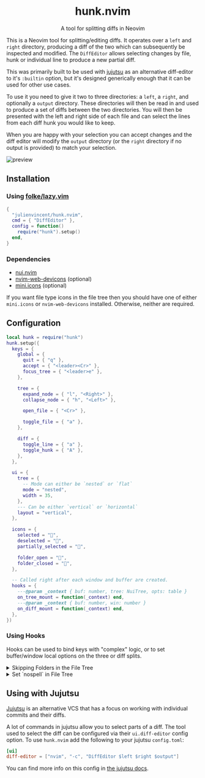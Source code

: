 <div align="center">
  <h1>hunk.nvim</h1>
</div>

<div align="center">
  <p>
    A tool for splitting diffs in Neovim
  </p>
</div>

This is a Neovim tool for splitting/editing diffs. It operates over a `left` and `right` directory, producing a diff of
the two which can subsequently be inspected and modified. The `DiffEditor` allows selecting changes by file, hunk or
individual line to produce a new partial diff.

This was primarily built to be used with [jujutsu](https://github.com/martinvonz/jj) as an alternative diff-editor to
it's `:builtin` option, but it's designed generically enough that it can be used for other use cases.

To use it you need to give it two to three directories: a `left`, a `right`, and optionally a `output` directory. These
directories will then be read in and used to produce a set of diffs between the two directories. You will then be
presented with the left and right side of each file and can select the lines from each diff hunk you would like to keep.

When you are happy with your selection you can accept changes and the diff editor will modify the `output` directory (or
the `right` directory if no output is provided) to match your selection.

![preview](https://github.com/user-attachments/assets/eb323913-41a7-4043-8bff-cf08eeba20c5)

## Installation

### Using [folke/lazy.vim](https://github.com/folke/lazy.nvim)

```lua
{
  "julienvincent/hunk.nvim",
  cmd = { "DiffEditor" },
  config = function()
    require("hunk").setup()
  end,
}
```

### Dependencies

+ [nui.nvim](https://github.com/MunifTanjim/nui.nvim)
+ [nvim-web-devicons](https://github.com/nvim-tree/nvim-web-devicons) (optional)
+ [mini.icons](https://github.com/echasnovski/mini.icons) (optional)

If you want file type icons in the file tree then you should have one of either `mini.icons` or `nvim-web-devicons`
installed. Otherwise, neither are required.

## Configuration

```lua
local hunk = require("hunk")
hunk.setup({
  keys = {
    global = {
      quit = { "q" },
      accept = { "<leader><Cr>" },
      focus_tree = { "<leader>e" },
    },

    tree = {
      expand_node = { "l", "<Right>" },
      collapse_node = { "h", "<Left>" },

      open_file = { "<Cr>" },

      toggle_file = { "a" },
    },

    diff = {
      toggle_line = { "a" },
      toggle_hunk = { "A" },
    },
  },

  ui = {
    tree = {
      -- Mode can either be `nested` or `flat`
      mode = "nested",
      width = 35,
    },
    --- Can be either `vertical` or `horizontal`
    layout = "vertical",
  },

  icons = {
    selected = "󰡖",
    deselected = "",
    partially_selected = "󰛲",

    folder_open = "",
    folder_closed = "",
  },

  -- Called right after each window and buffer are created.
  hooks = {
    ---@param _context { buf: number, tree: NuiTree, opts: table }
    on_tree_mount = function(_context) end,
    ---@param _context { buf: number, win: number }
    on_diff_mount = function(_context) end,
  },
})
```

### Using Hooks

Hooks can be used to bind keys with "complex" logic, or to set buffer/window local options on the
three or diff splits.

<details>
  <summary>Skipping Folders in the File Tree</summary>

These bindings allow `j`/`k` to skip over folders in the file tree (b/c they're generally not
relevant). You can still access folders with `gj`/`gk`.

```lua
-- track all the lines of leaf nodes so we don't have to recompute them on each key press
local jumpable_lines
local function set_jumpabe_lines(context)
  jumpable_lines = {}
  local i = 1
  local n, _, _ = context.tree:get_node(i)
  while n do
    if not n:has_children() then
      table.insert(jumpable_lines, i)
    end
    i = i + 1
    n, _, _ = context.tree:get_node(i)
  end
end
require("hunk").setup({
  hooks = {
    on_tree_mount = function(context)
      vim.keymap.set("n", "j", function()
        -- unfortunately we have to recompute every time because folding ruins these computed values
        set_jumpabe_lines(context)
        local row = vim.api.nvim_win_get_cursor(0)[1]
        if row < jumpable_lines[1] then
          vim.api.nvim_win_set_cursor(0, { jumpable_lines[1], 0 })
          return
        end
        for idx = #jumpable_lines, 1, -1 do
          if jumpable_lines[idx] <= row then
            if jumpable_lines[idx + 1] then
              vim.api.nvim_win_set_cursor(0, { jumpable_lines[idx + 1], 0 })
            end
            return
          end
        end
      end, { buffer = context.buf })

      vim.keymap.set("n", "k", function()
        set_jumpabe_lines(context)
        local row = vim.api.nvim_win_get_cursor(0)[1]
        if row > jumpable_lines[#jumpable_lines] then
          vim.api.nvim_win_set_cursor(0, { jumpable_lines[#jumpable_lines], 0 })
          return
        end
        for idx, node_row in ipairs(jumpable_lines) do
          if node_row >= row then
            if jumpable_lines[idx - 1] then
              vim.api.nvim_win_set_cursor(0, { jumpable_lines[idx - 1], 0 })
            end
            return
          end
        end
      end, { buffer = context.buf })
    end,
  },
})
```
</details>

<details>
  <summary>Set `nospell` in File Tree</summary>

```lua
require("hunk").setup({
  hooks = {
    on_tree_mount = function(context)
      vim.api.nvim_set_option_value("spell", false, { win = context.win })
    end,
  }
})
```
</details>

## Using with Jujutsu

[Jujutsu](https://github.com/martinvonz/jj) is an alternative VCS that has a focus on working with individual commits
and their diffs.

A lot of commands in jujutsu allow you to select parts of a diff. The tool used to select the diff can be configured via
their `ui.diff-editor` config option. To use `hunk.nvim` add the following to your jujutsu `config.toml`:

```toml
[ui]
diff-editor = ["nvim", "-c", "DiffEditor $left $right $output"]
```

You can find more info on this config in [the jujutsu docs](https://martinvonz.github.io/jj/latest/config/#editing-diffs).
